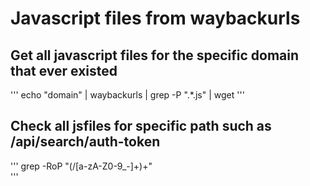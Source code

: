 # Javascript files from waybackurls

## Get all javascript files for the specific domain that ever existed
'''
echo "domain" | waybackurls | grep -P ".*\.js" | wget
'''
## Check all jsfiles for specific path such as /api/search/auth-token
'''
grep -RoP "(\/[a-zA-Z0-9_\-]+)+"       
'''
